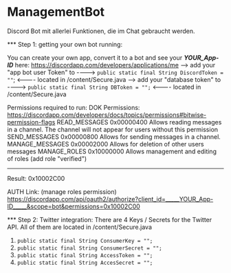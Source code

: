 # ManagementBot
Discord Bot mit allerlei Funktionen, die im Chat gebraucht werden.

*** Step 1: getting your own bot running:

You can create your own app, convert it to a bot and see your _____YOUR_App-ID_____ here:
https://discordapp.com/developers/applications/me
--> add your "app bot user Token" to ----> `public static final String DiscordToken = ""`; <---- located in /content/Secure.java
--> add your "database token" to ----> `public static final String DBToken = "";` <---- located in /content/Secure.java

Permissions required to run:
DOK Permissions:
https://discordapp.com/developers/docs/topics/permissions#bitwise-permission-flags
READ_MESSAGES	    0x00000400	Allows reading messages in a channel. The channel will not appear for users without this permission
SEND_MESSAGES	    0x00000800	Allows for sending messages in a channel.
MANAGE_MESSAGES 	0x00002000	Allows for deletion of other users messages
MANAGE_ROLES 	    0x10000000	Allows management and editing of roles (add role "verified")
_________________________________
Result:           0x10002C00 

AUTH Link: (manage roles permission)
https://discordapp.com/api/oauth2/authorize?client_id=_____YOUR_App-ID_____&scope=bot&permissions=0x10002C00

*** Step 2: Twitter integration:
There are 4 Keys / Secrets for the Twitter API. All of them are located in /content/Secure.java
1.    `public static final String ConsumerKey = "";`
2.    `public static final String ConsumerSecret = "";`
3.    `public static final String AccessToken = "";`
4.    `public static final String AccesSecret = "";`
